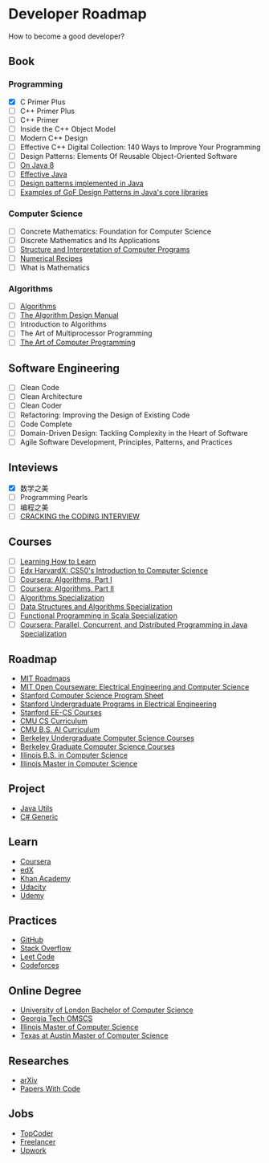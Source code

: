# Developer Roadmap

How to become a good developer?

## Book

### Programming

- [x] C Primer Plus
- [ ] C++ Primer Plus
- [ ] C++ Primer
- [ ] Inside the C++ Object Model
- [ ] Modern C++ Design
- [ ] Effective C++ Digital Collection: 140 Ways to Improve Your Programming
- [ ] Design Patterns: Elements Of Reusable Object-Oriented Software
- [ ] [On Java 8](https://lingcoder.github.io/OnJava8/)
- [ ] [Effective Java](https://sjsdfg.github.io/effective-java-3rd-chinese/)
- [ ] [Design patterns implemented in Java](https://github.com/iluwatar/java-design-patterns)
- [ ] [Examples of GoF Design Patterns in Java's core libraries](https://stackoverflow.com/a/2707195/9980245)

### Computer Science

- [ ] Concrete Mathematics: Foundation for Computer Science
- [ ] Discrete Mathematics and Its Applications
- [ ] [Structure and Interpretation of Computer Programs](https://web.mit.edu/alexmv/6.037/sicp.pdf)
- [ ] [Numerical Recipes](http://numerical.recipes)
- [ ] What is Mathematics

### Algorithms

- [ ] [Algorithms](https://algs4.cs.princeton.edu/home/)
- [ ] [The Algorithm Design Manual](http://www.algorist.com/)
- [ ] Introduction to Algorithms
- [ ] The Art of Multiprocessor Programming
- [ ] [The Art of Computer Programming](https://www-cs-faculty.stanford.edu/~knuth/taocp.html)

## Software Engineering

- [ ] Clean Code
- [ ] Clean Architecture
- [ ] Clean Coder
- [ ] Refactoring: Improving the Design of Existing Code
- [ ] Code Complete
- [ ] Domain-Driven Design: Tackling Complexity in the Heart of Software
- [ ] Agile Software Development, Principles, Patterns, and Practices

## Inteviews

- [x] 数学之美
- [ ] Programming Pearls
- [ ] 编程之美
- [ ] [CRACKING the CODING INTERVIEW](http://www.crackingthecodinginterview.com/)

## Courses

- [ ] [Learning How to Learn](https://www.coursera.org/learn/learning-how-to-learn)
- [ ] [Edx HarvardX: CS50's Introduction to Computer Science](https://www.edx.org/course/cs50s-introduction-to-computer-science)
- [ ] [Coursera: Algorithms, Part I](https://www.coursera.org/learn/algorithms-part1)
- [ ] [Coursera: Algorithms, Part II](https://www.coursera.org/learn/algorithms-part2)
- [ ] [Algorithms Specialization](https://www.coursera.org/specializations/algorithms)
- [ ] [Data Structures and Algorithms Specialization](https://www.coursera.org/specializations/data-structures-algorithms)
- [ ] [Functional Programming in Scala Specialization](https://www.coursera.org/specializations/scala)
- [ ] [Coursera: Parallel, Concurrent, and Distributed Programming in Java Specialization](https://www.coursera.org/specializations/pcdp)

## Roadmap

* [MIT Roadmaps](https://www.eecs.mit.edu/docs/ug/freshman_roadmaps.pdf)
* [MIT Open Courseware: Electrical Engineering and Computer Science](https://ocw.mit.edu/courses/electrical-engineering-and-computer-science/)
* [Stanford Computer Science Program Sheet](https://cs.stanford.edu/degrees/undergrad/ProgramSheets.shtml)
* [Stanford Undergraduate Programs in Electrical Engineering](https://exploredegrees.stanford.edu/schoolofengineering/electricalengineering)
* [Stanford EE-CS Courses](https://ee.stanford.edu/eecs)
* [CMU CS Curriculum](https://www.csd.cs.cmu.edu/academics/undergraduate/requirements)
* [CMU B.S. AI Curriculum](https://www.cs.cmu.edu/bs-in-artificial-intelligence/curriculum)
* [Berkeley Undergraduate Computer Science Courses](http://guide.berkeley.edu/undergraduate/degree-programs/computer-science/#coursestext)
* [Berkeley Graduate Computer Science Courses](http://guide.berkeley.edu/graduate/degree-programs/computer-science/#coursestext)
* [Illinois B.S. in Computer Science](https://cs.illinois.edu/academics/undergraduate/degree-program-options/bs-computer-science)
* [Illinois Master in Computer Science](https://cs.illinois.edu/academics/graduate/ms-program)

## Project

* [Java Utils](https://github.com/openjdk/jdk/tree/master/src/java.base/share/classes/java/util)
* [C# Generic](https://github.com/dotnet/runtime/tree/master/src/libraries/System.Collections/src/System/Collections/Generic)

## Learn

* [Coursera](https://www.coursera.org/)
* [edX](https://www.edx.org/)
* [Khan Academy](https://www.khanacademy.org/)
* [Udacity](https://www.udacity.com/)
* [Udemy](https://www.udemy.com/)

## Practices

* [GitHub](https://github.com/)
* [Stack Overflow](https://stackoverflow.com/)
* [Leet Code](https://leetcode.com/)
* [Codeforces](https://codeforces.com/)

## Online Degree

* [University of London Bachelor of Computer Science](https://www.coursera.org/degrees/bachelor-of-science-computer-science-london)
* [Georgia Tech OMSCS](http://www.omscs.gatech.edu/)
* [Illinois Master of Computer Science](https://www.coursera.org/degrees/master-of-computer-science-illinois)
* [Texas at Austin Master of Computer Science](https://www.edx.org/masters/online-master-science-computer-science-utaustinx)

## Researches

* [arXiv](https://arxiv.org)
* [Papers With Code](https://paperswithcode.com)

## Jobs

* [TopCoder](https://www.topcoder.com/)
* [Freelancer](https://www.freelancer.com/)
* [Upwork](https://www.upwork.com/)
